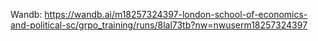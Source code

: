 Wandb: https://wandb.ai/m18257324397-london-school-of-economics-and-political-sc/grpo_training/runs/8lal73tb?nw=nwuserm18257324397
